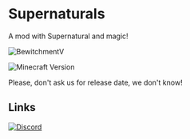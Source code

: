 # Supernaturals
A mod with Supernatural and magic!

![BewitchmentV](https://img.shields.io/badge/Supernaturals%20version-0.0.0.1-red.svg?longCache=true&style=flat)  
  
![Minecraft Version](https://img.shields.io/badge/minecraft_version-1.12.2/1.14.3-blue.svg?longCache=true&style=flat)


  
Please, don't ask us for release date, we don't know!  

## Links

[![Discord](https://img.shields.io/badge/Discord-Join%20our%20server!-7289da.svg?longCache=true&style=for-the-badge)](https://discord.gg/eU8J9tb)

